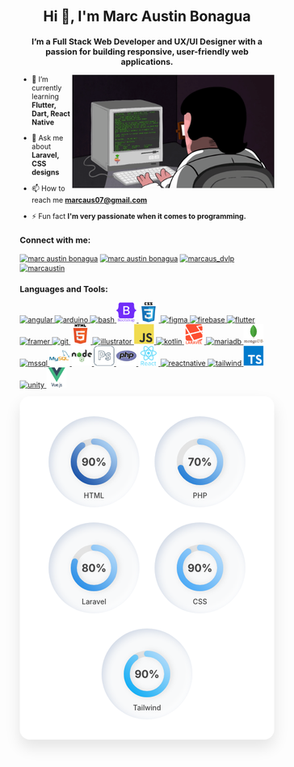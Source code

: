 <svg xmlns="http://www.w3.org/2000/svg" height="80">
    <style src="./style.css" >    
        .skills-container {
            display: flex;
            flex-wrap: wrap;
            justify-content: center;
            gap: 30px;
            background: #fff;
            padding: 40px 50px;
            border-radius: 20px;
            box-shadow: 0 15px 30px rgba(0, 0, 0, 0.1);
        }
        .skill {
            width: 180px;
            height: 180px;
            position: relative;
            text-align: center;
            background: #f8f9fa;
            border-radius: 50%;
            box-shadow: inset 5px 5px 15px #d1d9e6, inset -5px -5px 15px #ffffff;
            display: flex;
            justify-content: center;
            align-items: center;
            overflow: hidden;
            transition: transform 0.3s;
        }
        .skill:hover {
            transform: scale(1.1); /* Scale effect on hover */
        }
        .skill svg {
            transform: rotate(-90deg);
            width: 140px;
            height: 140px;
        }
        .circle-bg {
            fill: none;
            stroke: #e4e4e4;
            stroke-width: 12;
        }
        .circle-progress {
            fill: none;
            stroke-width: 12;
            stroke-linecap: round;
            transition: stroke-dashoffset 1s ease-in-out, stroke 1s ease-in-out;
            filter: drop-shadow(0px 3px 6px rgba(0, 0, 0, 0.1));
        }
        .html { stroke: url(#html-gradient); }
        .php { stroke: url(#php-gradient); }
        .laravel { stroke: url(#laravel-gradient); }
        .css { stroke: url(#css-gradient); }
        .tailwind { stroke: url(#tailwind-gradient); }
        .skill-name {
            font-size: 1em;
            font-weight: 500;
            color: #444;
            margin-top: 15px;
            position: absolute;
            bottom: 15px;
            width: 100%;
        }
        .skill-level {
            font-size: 1.5em;
            font-weight: 700;
            color: #444;
            position: absolute;
            top: 50%;
            left: 50%;
            transform: translate(-50%, -50%);
            margin: 0;
            text-shadow: 1px 1px 2px rgba(0, 0, 0, 0.1);
        }
        .outer-circle {
            position: absolute;
            top: 0;
            left: 0;
            width: 100%;
            height: 100%;
            z-index: -1;
            border-radius: 50%;
            background: linear-gradient(145deg, #e0f7fa, #b2ebf2);
            box-shadow: 6px 6px 12px #c5c5c5, -6px -6px 12px #ffffff;
            animation: rotate 10s linear infinite; /* Slow rotate animation */
        }
        @keyframes rotate {
            0% { transform: rotate(0deg); }
            100% { transform: rotate(360deg); }
        }
        .circle-progress {
            animation: pulse 2s ease-in-out infinite; /* Pulse animation */
        }
        @keyframes pulse {
            0%, 100% { stroke-width: 12; }
            50% { stroke-width: 18; }
        }
    </style>


<h1 align="center">Hi 👋, I'm Marc Austin Bonagua</h1>
<h3 align="center">I’m a Full Stack Web Developer and UX/UI Designer with a passion for building responsive, user-friendly web applications.</h3>
<img align="right" alt="coding" width="400" src="https://raw.githubusercontent.com/codingknite/codingknite/main/programming.gif"/>


- 🌱 I’m currently learning **Flutter, Dart, React Native**

- 💬 Ask me about **Laravel, CSS designs**

- 📫 How to reach me **marcaus07@gmail.com**

- ⚡ Fun fact **I'm very passionate when it comes to programming.**

<h3 align="left">Connect with me:</h3>
<p align="left">
<a href="https://linkedin.com/in/marc austin bonagua" target="blank"><img align="center" src="https://raw.githubusercontent.com/rahuldkjain/github-profile-readme-generator/master/src/images/icons/Social/linked-in-alt.svg" alt="marc austin bonagua" height="30" width="40" /></a>
<a href="https://fb.com/marc austin bonagua" target="blank"><img align="center" src="https://raw.githubusercontent.com/rahuldkjain/github-profile-readme-generator/master/src/images/icons/Social/facebook.svg" alt="marc austin bonagua" height="30" width="40" /></a>
<a href="https://instagram.com/marcaus_dvlp" target="blank"><img align="center" src="https://raw.githubusercontent.com/rahuldkjain/github-profile-readme-generator/master/src/images/icons/Social/instagram.svg" alt="marcaus_dvlp" height="30" width="40" /></a>
<a href="https://www.behance.net/marcaustin" target="blank"><img align="center" src="https://raw.githubusercontent.com/rahuldkjain/github-profile-readme-generator/master/src/images/icons/Social/behance.svg" alt="marcaustin" height="30" width="40" /></a>
</p>

<h3 align="left">Languages and Tools:</h3>
<p align="left"> <a href="https://angular.io" target="_blank" rel="noreferrer"> <img src="https://angular.io/assets/images/logos/angular/angular.svg" alt="angular" width="40" height="40"/> </a> <a href="https://www.arduino.cc/" target="_blank" rel="noreferrer"> <img src="https://cdn.worldvectorlogo.com/logos/arduino-1.svg" alt="arduino" width="40" height="40"/> </a> <a href="https://www.gnu.org/software/bash/" target="_blank" rel="noreferrer"> <img src="https://www.vectorlogo.zone/logos/gnu_bash/gnu_bash-icon.svg" alt="bash" width="40" height="40"/> </a> <a href="https://getbootstrap.com" target="_blank" rel="noreferrer"> <img src="https://raw.githubusercontent.com/devicons/devicon/master/icons/bootstrap/bootstrap-plain-wordmark.svg" alt="bootstrap" width="40" height="40"/> </a> <a href="https://www.w3schools.com/css/" target="_blank" rel="noreferrer"> <img src="https://raw.githubusercontent.com/devicons/devicon/master/icons/css3/css3-original-wordmark.svg" alt="css3" width="40" height="40"/> </a> <a href="https://www.figma.com/" target="_blank" rel="noreferrer"> <img src="https://www.vectorlogo.zone/logos/figma/figma-icon.svg" alt="figma" width="40" height="40"/> </a> <a href="https://firebase.google.com/" target="_blank" rel="noreferrer"> <img src="https://www.vectorlogo.zone/logos/firebase/firebase-icon.svg" alt="firebase" width="40" height="40"/> </a> <a href="https://flutter.dev" target="_blank" rel="noreferrer"> <img src="https://www.vectorlogo.zone/logos/flutterio/flutterio-icon.svg" alt="flutter" width="40" height="40"/> </a> <a href="https://www.framer.com/" target="_blank" rel="noreferrer"> <img src="https://www.vectorlogo.zone/logos/framer/framer-icon.svg" alt="framer" width="40" height="40"/> </a> <a href="https://git-scm.com/" target="_blank" rel="noreferrer"> <img src="https://www.vectorlogo.zone/logos/git-scm/git-scm-icon.svg" alt="git" width="40" height="40"/> </a> <a href="https://www.w3.org/html/" target="_blank" rel="noreferrer"> <img src="https://raw.githubusercontent.com/devicons/devicon/master/icons/html5/html5-original-wordmark.svg" alt="html5" width="40" height="40"/> </a> <a href="https://www.adobe.com/in/products/illustrator.html" target="_blank" rel="noreferrer"> <img src="https://www.vectorlogo.zone/logos/adobe_illustrator/adobe_illustrator-icon.svg" alt="illustrator" width="40" height="40"/> </a> <a href="https://developer.mozilla.org/en-US/docs/Web/JavaScript" target="_blank" rel="noreferrer"> <img src="https://raw.githubusercontent.com/devicons/devicon/master/icons/javascript/javascript-original.svg" alt="javascript" width="40" height="40"/> </a> <a href="https://kotlinlang.org" target="_blank" rel="noreferrer"> <img src="https://www.vectorlogo.zone/logos/kotlinlang/kotlinlang-icon.svg" alt="kotlin" width="40" height="40"/> </a> <a href="https://laravel.com/" target="_blank" rel="noreferrer"> <img src="https://raw.githubusercontent.com/devicons/devicon/master/icons/laravel/laravel-plain-wordmark.svg" alt="laravel" width="40" height="40"/> </a> <a href="https://mariadb.org/" target="_blank" rel="noreferrer"> <img src="https://www.vectorlogo.zone/logos/mariadb/mariadb-icon.svg" alt="mariadb" width="40" height="40"/> </a> <a href="https://www.mongodb.com/" target="_blank" rel="noreferrer"> <img src="https://raw.githubusercontent.com/devicons/devicon/master/icons/mongodb/mongodb-original-wordmark.svg" alt="mongodb" width="40" height="40"/> </a> <a href="https://www.microsoft.com/en-us/sql-server" target="_blank" rel="noreferrer"> <img src="https://www.svgrepo.com/show/303229/microsoft-sql-server-logo.svg" alt="mssql" width="40" height="40"/> </a> <a href="https://www.mysql.com/" target="_blank" rel="noreferrer"> <img src="https://raw.githubusercontent.com/devicons/devicon/master/icons/mysql/mysql-original-wordmark.svg" alt="mysql" width="40" height="40"/> </a> <a href="https://nodejs.org" target="_blank" rel="noreferrer"> <img src="https://raw.githubusercontent.com/devicons/devicon/master/icons/nodejs/nodejs-original-wordmark.svg" alt="nodejs" width="40" height="40"/> </a> <a href="https://www.photoshop.com/en" target="_blank" rel="noreferrer"> <img src="https://raw.githubusercontent.com/devicons/devicon/master/icons/photoshop/photoshop-line.svg" alt="photoshop" width="40" height="40"/> </a> <a href="https://www.php.net" target="_blank" rel="noreferrer"> <img src="https://raw.githubusercontent.com/devicons/devicon/master/icons/php/php-original.svg" alt="php" width="40" height="40"/> </a> <a href="https://reactjs.org/" target="_blank" rel="noreferrer"> <img src="https://raw.githubusercontent.com/devicons/devicon/master/icons/react/react-original-wordmark.svg" alt="react" width="40" height="40"/> </a> <a href="https://reactnative.dev/" target="_blank" rel="noreferrer"> <img src="https://reactnative.dev/img/header_logo.svg" alt="reactnative" width="40" height="40"/> </a> <a href="https://tailwindcss.com/" target="_blank" rel="noreferrer"> <img src="https://www.vectorlogo.zone/logos/tailwindcss/tailwindcss-icon.svg" alt="tailwind" width="40" height="40"/> </a> <a href="https://www.typescriptlang.org/" target="_blank" rel="noreferrer"> <img src="https://raw.githubusercontent.com/devicons/devicon/master/icons/typescript/typescript-original.svg" alt="typescript" width="40" height="40"/> </a> <a href="https://unity.com/" target="_blank" rel="noreferrer"> <img src="https://www.vectorlogo.zone/logos/unity3d/unity3d-icon.svg" alt="unity" width="40" height="40"/> </a> <a href="https://vuejs.org/" target="_blank" rel="noreferrer"> <img src="https://raw.githubusercontent.com/devicons/devicon/master/icons/vuejs/vuejs-original-wordmark.svg" alt="vuejs" width="40" height="40"/> </a> </p>


 <div class="skills-container">
        <div class="skill">
            <div class="outer-circle"></div>
            <svg>
                <defs>
                    <linearGradient id="html-gradient" x1="0%" y1="0%" x2="100%" y2="100%">
                        <stop offset="0%" style="stop-color:#0D47A1; stop-opacity:1" />
                        <stop offset="100%" style="stop-color:#BBDEFB; stop-opacity:1" />
                    </linearGradient>
                </defs>
                <circle class="circle-bg" cx="50%" cy="50%" r="40"></circle>
                <circle class="circle-progress html" cx="50%" cy="50%" r="40" stroke-dasharray="251.2" stroke-dashoffset="25.12"></circle>
            </svg>
            <div class="skill-name">HTML</div>
            <div class="skill-level">90%</div>
        </div>
        <div class="skill">
            <div class="outer-circle"></div>
            <svg>
                <defs>
                    <linearGradient id="php-gradient" x1="0%" y1="0%" x2="100%" y2="100%">
                        <stop offset="0%" style="stop-color:#1976D2; stop-opacity:1" />
                        <stop offset="100%" style="stop-color:#BBDEFB; stop-opacity:1" />
                    </linearGradient>
                </defs>
                <circle class="circle-bg" cx="50%" cy="50%" r="40"></circle>
                <circle class="circle-progress php" cx="50%" cy="50%" r="40" stroke-dasharray="251.2" stroke-dashoffset="75.36"></circle>
            </svg>
            <div class="skill-name">PHP</div>
            <div class="skill-level">70%</div>
        </div>
        <div class="skill">
            <div class="outer-circle"></div>
            <svg>
                <defs>
                    <linearGradient id="laravel-gradient" x1="0%" y1="0%" x2="100%" y2="100%">
                        <stop offset="0%" style="stop-color:#1E88E5; stop-opacity:1" />
                        <stop offset="100%" style="stop-color:#BBDEFB; stop-opacity:1" />
                    </linearGradient>
                </defs>
                <circle class="circle-bg" cx="50%" cy="50%" r="40"></circle>
                <circle class="circle-progress laravel" cx="50%" cy="50%" r="40" stroke-dasharray="251.2" stroke-dashoffset="50.24"></circle>
            </svg>
            <div class="skill-name">Laravel</div>
            <div class="skill-level">80%</div>
        </div>
        <div class="skill">
            <div class="outer-circle"></div>
            <svg>
                <defs>
                    <linearGradient id="css-gradient" x1="0%" y1="0%" x2="100%" y2="100%">
                        <stop offset="0%" style="stop-color:#42A5F5; stop-opacity:1" />
                        <stop offset="100%" style="stop-color:#BBDEFB; stop-opacity:1" />
                    </linearGradient>
                </defs>
                <circle class="circle-bg" cx="50%" cy="50%" r="40"></circle>
                <circle class="circle-progress css" cx="50%" cy="50%" r="40" stroke-dasharray="251.2" stroke-dashoffset="25.12"></circle>
            </svg>
            <div class="skill-name">CSS</div>
            <div class="skill-level">90%</div>
        </div>
        <div class="skill">
            <div class="outer-circle"></div>
            <svg>
                <defs>
                    <linearGradient id="tailwind-gradient" x1="0%" y1="0%" x2="100%" y2="100%">
                        <stop offset="0%" style="stop-color:#03A9F4; stop-opacity:1" />
                        <stop offset="100%" style="stop-color:#BBDEFB; stop-opacity:1" />
                    </linearGradient>
                </defs>
                <circle class="circle-bg" cx="50%" cy="50%" r="40"></circle>
                <circle class="circle-progress tailwind" cx="50%" cy="50%" r="40" stroke-dasharray="251.2" stroke-dashoffset="25.12"></circle>
            </svg>
            <div class="skill-name">Tailwind</div>
            <div class="skill-level">90%</div>
        </div>
    </div>

</svg>

